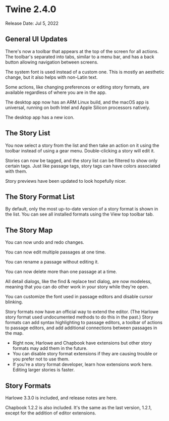 # Twine 2.4.0

Release Date: Jul 5, 2022

## General UI Updates

There's now a toolbar that appears at the top of the screen for all actions. The toolbar's separated into tabs, similar to a menu bar, and has a back button allowing navigation between screens.

The system font is used instead of a custom one. This is mostly an aesthetic change, but it also helps with non-Latin text.

Some actions, like changing preferences or editing story formats, are available regardless of where you are in the app.

The desktop app now has an ARM Linux build, and the macOS app is universal, running on both Intel and Apple Silicon processors natively.

The desktop app has a new icon.

## The Story List

You now select a story from the list and then take an action on it using the toolbar instead of using a gear menu. Double-clicking a story will edit it.

Stories can now be tagged, and the story list can be filtered to show only certain tags. Just like passage tags, story tags can have colors associated with them.

Story previews have been updated to look hopefully nicer.

## The Story Format List

By default, only the most up-to-date version of a story format is shown in the list. You can see all installed formats using the View top toolbar tab.

## The Story Map

You can now undo and redo changes.

You can now edit multiple passages at one time.

You can rename a passage without editing it.

You can now delete more than one passage at a time.

All detail dialogs, like the find & replace text dialog, are now modeless, meaning that you can do other work in your story while they're open.

You can customize the font used in passage editors and disable cursor blinking.

Story formats now have an official way to extend the editor. (The Harlowe story format used undocumented methods to do this in the past.) Story formats can add syntax highlighting to passage editors, a toolbar of actions to passage editors, and add additional connections between passages in the map.

- Right now, Harlowe and Chapbook have extensions but other story formats may add them in the future.
- You can disable story format extensions if they are causing trouble or you prefer not to use them.
- If you're a story format developer, learn how extensions work here.
Editing larger stories is faster.

## Story Formats

Harlowe 3.3.0 is included, and release notes are here.

Chapbook 1.2.2 is also included. It's the same as the last version, 1.2.1, except for the addition of editor extensions.
